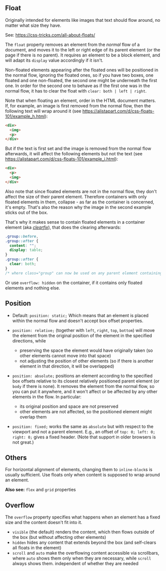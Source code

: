 
## Float

Originally intended for elements like images that text should flow around, no matter what size they have.

See: https://css-tricks.com/all-about-floats/

The `float` property removes an element from the _normal_ flow of a document, and moves it to the left or right edge of its parent element (or the page if there is no parent). It requires an element to be a block element, and will adapt its `display` value accordingly if it isn't.

Non-floated elements appearing after the floated ones will be positioned in the normal flow, ignoring the floated ones, so if you have two boxes, one floated and one non-floated, the second one might be underneath the first one. In order for the second one to behave as if the first one was in the normal flow, it has to clear the float with `clear: both | left | right`.

Note that when floating an element, order in the HTML document matters. If, for example, an image is first removed from the normal flow, then the following text will wrap around it (see https://alistapart.com/d/css-floats-101/example_h.html):
```html
<div>
  <img>
  <p>
</div>
```
But if the text is first set and the image is removed from the normal flow afterwards, it will affect the following elements but not the text (see https://alistapart.com/d/css-floats-101/example_i.html):
```html
<div>
  <p>
  <img>
</div>
```

Also note that since floated elements are not in the normal flow, they don't affect the size of their parent element. Therefore containers with only floated elements in them, collapse - as far as the container is concerned, it's empty. That's also the reason why the image in the second example sticks out of the box.

That's why it makes sense to contain floated elements in a container element (aka [_clearfix_](http://nicolasgallagher.com/micro-clearfix-hack/)), that does the clearing afterwards:
```css
.group::before,
.group::after {
  content: "";
  display: table;
}
.group::after {
  clear: both;
}
/* where class="group" can now be used on any parent element containing floats */
```
Or use `overflow: hidden` on the container, if it contains only floated elements and nothing else.

## Position

* Default: `position: static;`
Which means that an element is placed within the normal flow and doesn't accept box offset properties.

* `position: relative;` (together with `left`, `right`, `top`, `bottom`)
will move the element from the original position of the element in the specified directions, while
    * preserving the space the element would have originally taken (so other elements cannot move into that space)
    * not adjusting the position of other elements (so if there is another element in that direction, it will be overlapped)

* `position: absolute;` positions an element according to the specified box offsets relative to its closest relatively positioned parent element (or `body` if there is none). It removes the element from the normal flow, so you can put it anywhere, and it won't affect or be affected by any other elements in the flow. In particular:
    * its original position and space are not preserved
    * other elements are not affected, so the positioned element might overlap them

* `position: fixed;` works the same as `absolute` but with respect to the viewport and not a parent element. E.g., an offset of `top: 0; left: 0; right: 0;` gives a fixed header. (Note that support in older browsers is not great.)

## Others

For horizontal alignment of elements, changing them to `inline-block`s is usually sufficient. Use floats only when content is supposed to wrap around an element.  

**Also see:** `flex` and `grid` properties

## Overflow

The `overflow` property specifies what happens when an element has a fixed size and the content doesn't fit into it.
* `visible` (the default) renders the content, which then flows outside of the box (but without affecting other elements)
* `hidden` hides any content that extends beyond the box (and self-clears all floats in the element)
* `scroll` and `auto` make the overflowing content accessible via scrollbars, where `auto` shows them only when they are necessary, while `scroll` always shows them. independent of whether they are needed
